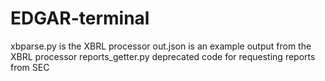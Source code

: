 # EDGAR-terminal

xbparse.py is the XBRL processor
out.json is an example output from the XBRL processor
reports_getter.py deprecated code for requesting reports from SEC
